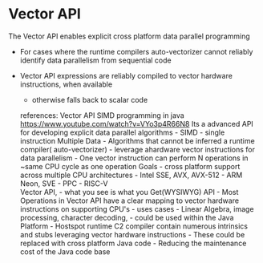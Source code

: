 # Vector API
The Vector API enables explicit cross platform data parallel programming
 - For cases where the runtime compilers auto-vectorizer cannot reliably identify data parallelism from sequential code
 - Vector API expressions are reliably compiled to vector hardware instructions, when available
    - otherwise falls back to scalar code


    references: Vector API SIMD programming in java  https://www.youtube.com/watch?v=VYo3p4R66N8
        Its a advanced API for developing explicit data parallel algorithms
            - SIMD - single instruction Multiple Data
            - Algorithms that cannot be inferred a runtime compiler( auto-vectorizer)
            - leverage ahardware vector instructions for data parallelism
            - One vector instruction can perform N operations in ~same CPU cycle as one operation
    Goals
        - cross platform support across multiple CPU architectures
            - Intel SSE, AVX, AVX-512
            - ARM Neon, SVE
            - PPC
            - RISC-V    
       Vector API, 
        - what you see is what you Get(WYSIWYG) API
        - Most Operations in Vector API have a clear mapping to vector hardware instructions on supporting CPU's
        - uses cases - Linear Algebra, image processing, character decoding, 
        - could be used within the Java Platform
        - Hostspot runtime C2 compiler contain numerous intrinsics and stubs leveraging vector hardware instructions
        - These could be replaced with cross platform Java code
        - Reducing the maintenance cost of the Java code base
        